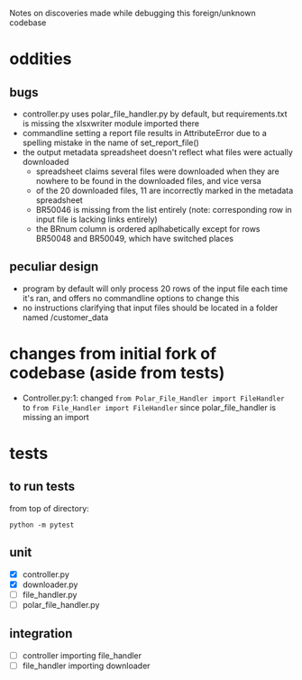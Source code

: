 Notes on discoveries made while debugging this foreign/unknown codebase

# oddities

## bugs
- controller.py uses polar_file_handler.py by default, but requirements.txt is missing the xlsxwriter module imported there
- commandline setting a report file results in AttributeError due to a spelling mistake in the name of set_report_file()
- the output metadata spreadsheet doesn't reflect what files were actually downloaded
    - spreadsheet claims several files were downloaded when they are nowhere to be found in the downloaded files, and vice versa
    - of the 20 downloaded files, 11 are incorrectly marked in the metadata spreadsheet
    - BR50046 is missing from the list entirely (note: corresponding row in input file is lacking links entirely)
    - the BRnum column is ordered aplhabetically except for rows BR50048 and BR50049, which have switched places

## peculiar design
- program by default will only process 20 rows of the input file each time it's ran, and offers no commandline options to change this
- no instructions clarifying that input files should be located in a folder named /customer_data


# changes from initial fork of codebase (aside from tests)

- Controller.py:1: changed ```from Polar_File_Handler import FileHandler``` to ```from File_Handler import FileHandler``` since polar_file_handler is missing an import


# tests

## to run tests

from top of directory: 
```
python -m pytest
```

## unit
- [x] controller.py
- [x] downloader.py
- [ ] file_handler.py
- [ ] polar_file_handler.py

## integration
- [ ] controller importing file_handler
- [ ] file_handler importing downloader